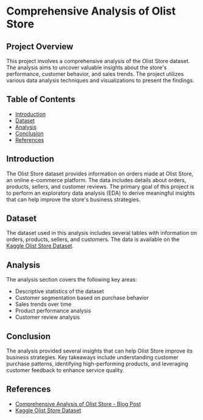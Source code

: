 # Comprehensive Analysis of Olist Store

## Project Overview
This project involves a comprehensive analysis of the Olist Store dataset. The analysis aims to uncover valuable insights about the store's performance, customer behavior, and sales trends. The project utilizes various data analysis techniques and visualizations to present the findings.

## Table of Contents
- [Introduction](#introduction)
- [Dataset](#dataset)
- [Analysis](#analysis)
- [Conclusion](#conclusion)
- [References](#references)

## Introduction
The Olist Store dataset provides information on orders made at Olist Store, an online e-commerce platform. The data includes details about orders, products, sellers, and customer reviews. The primary goal of this project is to perform an exploratory data analysis (EDA) to derive meaningful insights that can help improve the store's business strategies.

## Dataset
The dataset used in this analysis includes several tables with information on orders, products, sellers, and customers. The data is available on the [Kaggle Olist Store Dataset](https://www.kaggle.com/olistbr/brazilian-ecommerce).

## Analysis
The analysis section covers the following key areas:
- Descriptive statistics of the dataset
- Customer segmentation based on purchase behavior
- Sales trends over time
- Product performance analysis
- Customer review analysis

## Conclusion
The analysis provided several insights that can help Olist Store improve its business strategies. Key takeaways include understanding customer purchase patterns, identifying high-performing products, and leveraging customer feedback to enhance service quality.

## References
- [Comprehensive Analysis of Olist Store - Blog Post](https://analytixedge.blogspot.com/2024/06/comprehensive-analysis-of-olist-store.html)
- [Kaggle Olist Store Dataset](https://www.kaggle.com/olistbr/brazilian-ecommerce)
